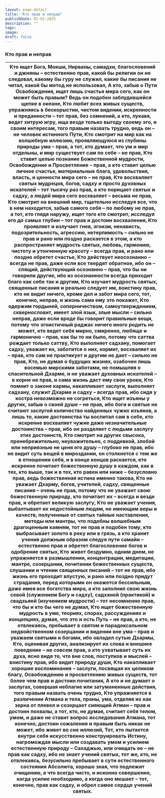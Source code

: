 ```yaml
---
layout: page-detail
title: "Кто прав и неправ"
publishDate: 01-01-2025
description: ""
tags:
image:
draft: false
---
```


### Кто прав и неправ

| Кто ищет Бога, Мокши, Нирваны, самадхи,  благословений и джняны – естественно прав,  какой бы религии он не следовал, какому бы гуру не служил,  какие бы писания не читал,  какой бы метод не использовал, А кто, забыв о Пути Освобождения,  ищет лишь счастья мира сего,  как он может быть правым? Ведь он подобен заблудившейся щепке в океане, Кто любит всех живых существ,  упражняясь в бескорыстии, чистом видении,  искренности и преданности –  тот прав, без сомнений, а кто, лукавя, ведет хитрую игру,  ища везде только выгоду своему эго,  и своим интересам, того правым назвать трудно,  ведь он – не человек истинного Пути, Кто смотрит на мир как на волшебную иллюзию,  проявляющуюся из глубины природы ума – прав, а тот, кто думает, что ум и мир отдельны,  и мир существует сам по себе – не прав, Кто ставит целью познание Божественной мудрости,  Освобождение и Просветление – прав, а кто ставит целью личное счастье,  материальные блага, удовольствия, власть,  и ценности мира сего – не прав, Кто восхваляет святых мудрецов, богов, садху  и просто духовных искателей – тот тысячу раз прав, а кто порицает святых и садху,  а людей мира сего восхваляет – весьма не прав, Кто смотрит на внешний мир, тщательно исследуя все,  что в нем находится, забыв самого себя – по любому не прав, а тот, кто глядя наружу, ищет того кто смотрит,  исследуя его до самых глубин –  тот прав и достоин восхваления, Кто проявляет и излучает гнев, эгоизм, ненависть,  подозрительность, агрессию, нетерпимость –  сильно не прав и рано или поздно раскается в этом, а кто распространяет мудрость святых, любовь,  гармонию, чистоту и утонченную красоту –  всегда прав, и рано или поздно обретет счастье, Кто действует неосознанно – всегда не прав,  даже если все твердят обратное, ибо он – спящий,  действующий осознанно – прав, что бы ни говорили другие,  ибо из осознанности всегда приходит благо  как себе так и другим, Кто изучает мудрость святых, священные писания  и реально следует им, воистину прав, кто не видит ничего, кроме дел и забот мира сего,  тот, конечно, неправ, и жизнь сама ему это покажет, Кто одержим гордыней, соперничеством,  самоутверждением, сквернословит,  имеет злой язык, злые мысли – сильно неправ, даже если вроде бы говорит правильные вещи,  потому что эгоистичный раджас ничего иного родить не может, кто ведет себя мирно, смиренно, любяще и гармонично –  прав, как бы то ни было,  потому что саттва рождает только саттву, Кто выполняет садхану, помогает садху,  уважает их, заботится о них, кормит, восхваляет их – прав,  кто сам не практикует и другим не дает – сильно не прав, Кто, не думая о будущих жизнях,  озабочен лишь восемью мирскими заботами,  не помышляя о спасительной Дхарме, и не уважает духовных искателей –  в корне не прав, и сама жизнь даст ему свои уроки, Кто помнит о законе кармы, накапливает заслуги,  выполняет садхану, служит Дхарме и садху – всегда прав,  ибо сидя у костра невозможно не согреться, Кто ищет изъяны у других, забыв о своей душе – не прав,  ибо боги и святые не считают заслугой  количество найденных чужих изъянов,  а лишь то, какие достоинства ты воспитал сам в себе, кто искренне восхваляет чужие  даже незначительные достоинства – прав,  ибо он разделяет с людьми заслугу этих достоинств, Кто смотрит на других свысока, пренебрежительно,  неуважительно, с поддевкой, злобой или неприязнью  не ценя его душу – глубоко не прав, ибо не видит суть вещей в мироздании,  он столкнется с тем же в отношении себя,  и в конце концов раскается, кто искренне почитает божественную душу в каждом,  как в тех, кто выше, так и в тех, кто равен или ниже –  безусловно прав, ведь божественная истина именно такова, Кто не уважает Дхарму, богов, учителей,  садху, священные писания – очень не прав, потому что не уважает свою божественную природу,  кто почитает их – всегда и везде прав,  и обретает великую заслугу, Кто не уважает учения,  выбалтывает их недостойным людям,  не имеющим веры и качеств, полученные от святых тайные наставления,  методы или мантры,  что подобны волшебным драгоценным камням, тот не прав и подобен тому,  кто выбрасывает золото в реку или в грязь, а кто хранит учения должным образом следуя пути самайи –  естественно прав  и обретет благословение богов и одобрение святых, Кто живет бездумно, одним днем,  не упражняется в размышлении, концентрации,  медитации, мантре, созерцании, почитании божественных существ,  слушании и чтении священных писаний – тот не прав, ибо жизнь его проходит впустую,  и рано или поздно придут страдания,  перед которыми он окажется бессильным,  даже имея все богатства мира, а кто заполнил свою жизнь севой (служением Богу и садху),  садханой (практикой) и свадхьяей (изучением мудрости) –  тот несомненно прав, что бы и кто бы чего не думал, Кто ищет божественную мудрость в уме,  теориях, спорах, рассуждениях и концепциях,  думая, что это и есть Путь – не прав, а кто, не отвлекаясь, пребывает в святом и парадоксальном  недвойственном созерцании и видении вне ума –  прав и уважаем святыми и богами,  ибо овладел сутью Дхармы, Кто, оценивая других, анализирует их слова  и внешнее поведение – не совсем прав, а кто ухватывает суть их духа, ясно видя то, что вне слов,  поступков и мыслей – воистину прав,  ибо видит природу души, Кто накапливает хорошие воспоминания – заслуги,  посвящая их целиком благу,  Освобождению и просветлению живых существ,  тот более чем прав и достоин почитания, А кто и не думает о заслугах,  совершая неблагие или затуманенные действия,  того правым назвать очень трудно, Кто упражняется в различении Атмана и тела,  праны, ума, отделяя их как зерна от плевел  и созерцает сияющий Атман – прав и достоин похвалы, а тот, кто, не думая, считает себя телом, умом,  и даже не ставит вопрос исследования Атмана,  тот конечно, достоин сожаления  и правым быть никак не может, ибо живет во сне иллюзий, Тот, кто пытается внутри себя искусственно конструировать Истину,  нагромождая мысли или создавать умом и усилием естественную природу – Сахаджью,  или очищать ее – не прав как садху,  ибо не знает учений святых, тот же, кто, не отвлекаясь,  безусильно пребывает в сути естественного состояния Абсолюта,  хорошо зная, что подлежит очищению,  а что всегда чисто, и исконно совершенно, когда усилие необходимо, а когда оно мешает –  тот, конечно, прав как садху,  и обрел самое сердце учений святых. |
| ---------------------------------------------------------------------------------------------------------------------------------------------------------------------------------------------------------------------------------------------------------------------------------------------------------------------------------------------------------------------------------------------------------------------------------------------------------------------------------------------------------------------------------------------------------------------------------------------------------------------------------------------------------------------------------------------------------------------------------------------------------------------------------------------------------------------------------------------------------------------------------------------------------------------------------------------------------------------------------------------------------------------------------------------------------------------------------------------------------------------------------------------------------------------------------------------------------------------------------------------------------------------------------------------------------------------------------------------------------------------------------------------------------------------------------------------------------------------------------------------------------------------------------------------------------------------------------------------------------------------------------------------------------------------------------------------------------------------------------------------------------------------------------------------------------------------------------------------------------------------------------------------------------------------------------------------------------------------------------------------------------------------------------------------------------------------------------------------------------------------------------------------------------------------------------------------------------------------------------------------------------------------------------------------------------------------------------------------------------------------------------------------------------------------------------------------------------------------------------------------------------------------------------------------------------------------------------------------------------------------------------------------------------------------------------------------------------------------------------------------------------------------------------------------------------------------------------------------------------------------------------------------------------------------------------------------------------------------------------------------------------------------------------------------------------------------------------------------------------------------------------------------------------------------------------------------------------------------------------------------------------------------------------------------------------------------------------------------------------------------------------------------------------------------------------------------------------------------------------------------------------------------------------------------------------------------------------------------------------------------------------------------------------------------------------------------------------------------------------------------------------------------------------------------------------------------------------------------------------------------------------------------------------------------------------------------------------------------------------------------------------------------------------------------------------------------------------------------------------------------------------------------------------------------------------------------------------------------------------------------------------------------------------------------------------------------------------------------------------------------------------------------------------------------------------------------------------------------------------------------------------------------------------------------------------------------------------------------------------------------------------------------------------------------------------------------------------------------------------------------------------------------------------------------------------------------------------------------------------------------------------------------------------------------------------------------------------------------------------------------------------------------------------------------------------------------------------------------------------------------------------------------------------------------------------------------------------------------------------------------------------------------------------------------------------------------------------------------------------------------------------------------------------------------------------------------------------------------------------------------------------------------------------------------------------------------------------------------------------------------------------------------------------------------------------------------------------------------------------------------------------------------------------------------------------------------------------------------------------------------------------------------------------------------------------------------------------------------------------------------------------------------------------------------------------------------------------------------------------------------------------------------------------------------------------------------------------------------------------------------------------------------------------------------------------------------------------------------------------------------------------------------------------------------------------------------------------------------------------------------------------------------------------------------------------------------------------------- |
  
  
